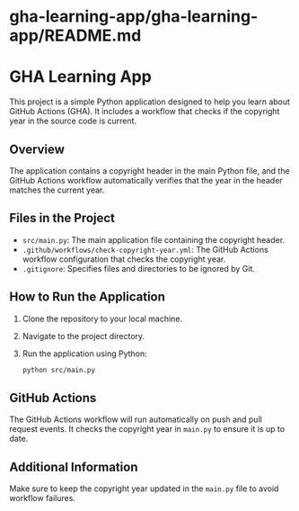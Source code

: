 # gha-learning-app/gha-learning-app/README.md

# GHA Learning App

This project is a simple Python application designed to help you learn about GitHub Actions (GHA). It includes a workflow that checks if the copyright year in the source code is current.

## Overview

The application contains a copyright header in the main Python file, and the GitHub Actions workflow automatically verifies that the year in the header matches the current year.

## Files in the Project

- `src/main.py`: The main application file containing the copyright header.
- `.github/workflows/check-copyright-year.yml`: The GitHub Actions workflow configuration that checks the copyright year.
- `.gitignore`: Specifies files and directories to be ignored by Git.

## How to Run the Application

1. Clone the repository to your local machine.
2. Navigate to the project directory.
3. Run the application using Python:

   ```bash
   python src/main.py
   ```

## GitHub Actions

The GitHub Actions workflow will run automatically on push and pull request events. It checks the copyright year in `main.py` to ensure it is up to date.

## Additional Information

Make sure to keep the copyright year updated in the `main.py` file to avoid workflow failures.
